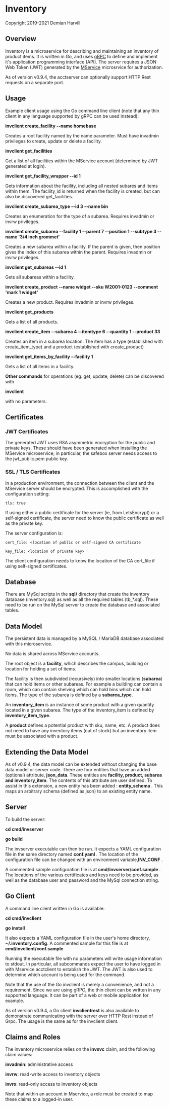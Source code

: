 # Inventory

Copyright 2019-2021 Demian Harvill

## Overview

Inventory is a microservice for describing and maintaining an inventory of product items.
It is written in Go, and uses [gRPC](https://grpc.io) to define and implement it's application programming interface (API).
The server requires a JSON Web Token (JWT) generated by the [MService](https://github.com/gaterace/mservice) microsrvice
for authorization.

As of version v0.9.4, the acctserver can optionally support HTTP Rest requests on a separate port. 

## Usage

Example client usage using the Go command line client (note that any thin client in any language supported by 
gRPC can be used instead):

**invclient create_facility --name homebase**

Creates a root facility named by the name parameter. Must have invadmin privileges to create, update or delete a
facility.

**invclient get_facilities**

Get a list of all facilities within the MService account (determined by JWT generated at login).

**invclient get_facility_wrapper --id 1**

Gets information about the facility, including all nested subares and items within them.  The facility_id 
is returned when the facility is created, but can also be discovered  get_facilities.

**invclient create_subarea_type  --id 3 --name bin**

Creates an enumeration for the type of a subarea.  Requires invadmin or invrw privileges.

**invclient create_subarea --facility 1  --parent 7 --position 1 --subtype 3 --name '3/4 inch grommet'**

Creates a new subarea within a facility. If the parent is given, then position gives the index of this subarea
within the parent. Requires invadmin or invrw privileges.

**invclient get_subareas --id 1**

Gets all subareas within a facility.

**invclient create_product --name widget --sku W2001-0123 --comment 'mark 1 widget'**

Creates a new product. Requires invadmin or invrw privileges.

**invclient get_products**

Gets a list of all products.

**invclient create_item --subarea 4 --itemtype 6 --quantity 1  --product 33**

Creates an item in a subarea location. The item has a type (established with create_item_type) and a product (established
with create_product)

**invclient get_items_by_facility --facility 1**

Gets a list of all items in a facility.

**Other commands** for operations (eg. get, update, delete) can be discovered with 

**invclient**

with no parameters. 


 
## Certificates

### JWT Certificates
The generated JWT uses RSA asymmetric encryption for the public and private keys. These should have been generated
when installing the MService microservice; in particular, the safebox server needs access to the jwt_public.pem public key.

### SSL / TLS Certificates

In a production environment, the connection between the client and the MService server should be encrypted. This is
accomplished with the configuration setting:

    tls: true

If using either a public certificate for the server (ie, from LetsEncrypt) or a self-signed certificate,  the server need to know the public certificate as
well as the private key. 

The server configuration is:

    cert_file: <location of public or self-signed CA certificate

    key_file: <location of private key>

The client configuration needs to know the location of the CA cert_file if using self-signed certificates.

## Database

There are MySql scripts in the **sql/** directory that create the inventory database (inventory.sql) as well as all
the required tables (tb_*.sql).  These need to be run on the MySql server to create the database and associated tables.

## Data Model

The persistent data is managed by a MySQL / MariaDB database associated with this microservice.

No data is shared across MService accounts.

The root object is a **facility**, which describes the campus, building or location for holding a set of items.

The facility is then subdivided (recursively) into smaller locations (**subarea**) that can hold items or other 
subareas.  For example a building can contain a room, which can contain shelving which can hold bins which can
hold items.  The type of the subarea is defined by a **subarea_type**.

An **inventory_item** is an instance of some product with a given quantity located in a given subarea. The type
of the inventory_item is defined by **inventory_item_type**.

A **product** defines a potential product with sku, name, etc.  A product does not need to have any
inventory items (out of stock) but an inventory item must be associated with a product.  

## Extending the Data Model ##

As of v0.9.4, the data model can be extended without changing the base data model or server code. There are four entities that have an added (optional) attribute, **json_data**. These entities are **facility, product, subarea and inventory_item**. The contents of this attribute are user defined. To assist in this extension, a new entity has been added : **entity_schema** . This maps an arbitrary schema (defined as json) to an existing entity name.

## Server

To build the server:

**cd cmd/invserver**
  
**go build**

The invserver executable can then be run.  It expects a YAML configuration file in the same directory named **conf.yaml** .  The location
of the configuration file can be changed with an environment variable,**INV_CONF** .

A commented sample configuration file is at **cmd/invserver/conf.sample** . The locations of the various certificates and 
keys need to be provided, as well as the database user and password and the MySql connection string.

## Go Client

A command line client written in Go is available:

**cd cmd/invclient**

**go install** 
    
It also expects a YAML configuration file in the user's home directory, **~/.inventory.config**. A commented sample for this
file is at **cmd/invclient/conf.sample**

Running the executable file with no parameters will write usage information to stdout.  In particular, all subcommands expect
the user to have logged in with Mservice acctclient to establish the JWT. The JWT is also used to determine which
account is being used for the command.

Note that the use of the Go invclient is merely a convenience, and not a requirement. Since we are using gRPC, the thin client
can be written in any supported language.  It can be part of a web or mobile application for example.

As of version v0.9.4, a Go client **invclientrest** is also available to demonstrate communicating with the server over HTTP Rest instead of Grpc. The usage is the same as for the invclient client.


## Claims and Roles ##

The inventory microservice relies on the **invsvc** claim, and the following claim values:

**invadmin**: administrative access

**invrw**: read-write access to inventory objects 

**invro**: read-only access to inventory objects 


Note that within an account in Mservice, a role must be created to map these claims to a logged-in user.

















